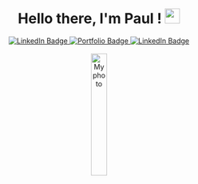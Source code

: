 
<div align="center">
  <h1> Hello there, I'm Paul ! <img src="https://media.giphy.com/media/hvRJCLFzcasrR4ia7z/giphy.gif" width="30px"/>
</h1>
<div id="badges">
  <a href="https://www.linkedin.com/in/paul-chaumont">
    <img src="https://img.shields.io/badge/LinkedIn-blue?style=for-the-badge&logo=linkedin&logoColor=white" alt="LinkedIn Badge" />
  </a>
  <a href="https://paulchaumont.fr/">
    <img src="https://img.shields.io/badge/Portfolio-red?style=for-the-badge&logo=https://github.com/paulixe/paulixe/blob/main/Logo%20Final%20(1).png" alt="Portfolio Badge" />
  </a>
    <a href="https://www.linkedin.com/in/paul-chaumont">
    <img src="https://img.shields.io/badge/Asset store-222222?style=for-the-badge&logo=unity" alt="LinkedIn Badge" />
  </a>
</div>
  <br>
   <img src="https://github.com/paulixe/paulixe/blob/main/photoCircle.png" alt="My photo" height="25%" width="25%"/> 

</div>
<!--

# About me :upside_down_face:
Currently engineering student at the *École Nationale Supérieure de cognitique*, I love to code and improve myself by training. 
I also am looking for an end-of-year internship, beginning on **22nd May 2023 for 12 to 16 weeks**.


# Works
<p align="center" dir="auto">
  <a target="_blank" rel="noopener noreferrer" href="[https://github.com/tristangclvs/Colony](https://github.com/tristangclvs/Project_A-Star)">
    <img align=""  src="https://github-readme-stats.vercel.app/api/pin/?username=tristangclvs&repo=Project_A-Star&theme=synthwave" />
  </a>
  <a target="_blank" rel="noopener noreferrer" href="[https://github.com/tristangclvs/Colony](https://github.com/tristangclvs/Project_R_BodyFat)">
    <img align=""  src="https://github-readme-stats.vercel.app/api/pin/?username=tristangclvs&repo=Project_R_BodyFat&theme=synthwave" />
  </a>
  <a target="_blank" rel="noopener noreferrer" href="https://github.com/tristangclvs/Colony">
    <img align=""  src="https://github-readme-stats.vercel.app/api/pin/?username=tristangclvs&repo=Colony&theme=synthwave" />
  </a>
  <a target="_blank" rel="noopener noreferrer" href="[https://github.com/tristangclvs/Colony](https://github.com/tristangclvs/Web.Projet-HistoireInteractive)">
    <img align=""  src="https://github-readme-stats.vercel.app/api/pin/?username=tristangclvs&repo=Web.Projet-HistoireInteractive&theme=synthwave" />
  </a>
-->
 <!-- <img align="" src="https://github-readme-stats.vercel.app/api/pin/?username=tristangclvs&repo=SiteWebi2c&theme=synthwave" />   -->

   <!--
  <br>
</p>
-->

